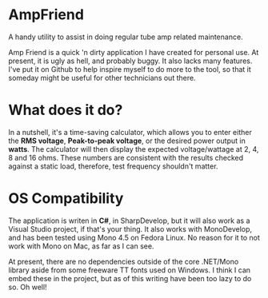 AmpFriend
=========

A handy utility to assist in doing regular tube amp related maintenance.

Amp Friend is a quick 'n dirty application I have created for personal use. At present, it is ugly as hell, and probably buggy.
It also lacks many features. I've put it on Github to help inspire myself to do more to the tool, so that it someday might be useful
for other technicians out there.

What does it do?
================

In a nutshell, it's a time-saving calculator, which allows you to enter either the **RMS voltage**, **Peak-to-peak voltage**, or the desired power output in **watts**. The calculator will then display the expected voltage/wattage at 2, 4, 8 and 16 ohms. These numbers are consistent with the results checked against a static load, therefore, test frequency shouldn't matter.

OS Compatibility
================

The application is writen in **C#**, in SharpDevelop, but it will also work as a Visual Studio project, if that's your thing. It also works with MonoDevelop, and has been tested using Mono 4.5 on Fedora Linux. No reason for it to not work with Mono on Mac, as far as I can see.

At present, there are no dependencies outside of the core .NET/Mono library aside from some freeware TT fonts used on Windows. I think I can embed these in the project, but as of this writing have been too lazy to do so. Oh well!
